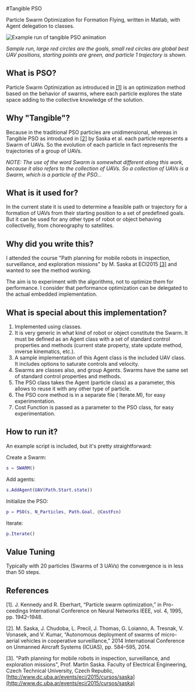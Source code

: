 #Tangible PSO

Particle Swarm Optimization for Formation Flying, written in Matlab, with Agent delegation to classes.

![Example run  of tangible PSO animation](https://raw.githubusercontent.com/clausqr/tangible-PSO/master/sample-PSO-run.gif)

*Sample run, large red circles are the goals, small red circles are global best UAV positions, starting points are green, and particle 1 trajectory is shown.*

## What is PSO?

Particle Swarm Optimization as introduced in [[1]](#cite1) is an optimization method based on the behavior of swarms, where each particle explores the state space adding to the collective knowledge of the solution.

## Why "Tangible"?

Because in the traditional PSO particles are  unidimensional, whereas in Tangible PSO as introduced in [[2]](#cite1) by Saska et al. each particle represents a Swarm of UAVs. So the evolution of each particle in fact represents the trajectories of a group of UAVs.

*NOTE: The use of the word Swarm is somewhat different along this work, because it also refers to the collection of UAVs. So a collection of UAVs is a Swarm, which is a particle of the PSO...*

## What is it used for?

In the current state it is used to determine a feasible path or trajectory for a formation of UAVs from their starting position to a set of predefined goals. But it can be used for any other type of robot or object behaving collectivelly, from choreography to satellites.

## Why did you write this?

I attended the course "Path planning for mobile robots in inspection, surveillance, and exploration missions" by M. Saska at ECI2015 [[3]](#cite3) and wanted to see the method working.

The aim is to experiment with the algorithms, not to optimize them for performance. I consider that performance optimization can be delegated to the actual embedded implementation.

## What is special about this implementation?

1. Implemented using classes.
1. It is very generic in what kind of robot or object constitute the Swarm. It must be defined as an Agent class with a set of standard control properties and methods (current state property, state update method, inverse kinematics, etc.).
1. A sample implementation of this Agent class is the included UAV class. It includes options to saturate controls and velocity.
1. Swarms are classes also, and group Agents. Swarms have the same set of standard control properties and methods.
1. The PSO class takes the Agent (particle class) as a parameter, this allows to reuse it with any other type of particle.
1. The PSO core method is in a separate file ( Iterate.M), for easy experimentation.
1. Cost Function is passed as a parameter to the PSO class, for easy experimentation. 

## How to run it?

An example script is included, but it's pretty straightforward:  

Create a Swarm:  
```matlab
s = SWARM()
```
Add agents:
```matlab
s.AddAgent(UAV(Path.Start.state))
```

Initialize the PSO:
```matlab
p = PSO(s, N_Particles, Path.Goal, @CostFcn)
```

Iterate:
```matlab
p.Iterate()
```

## Value Tuning

Typically with 20 particles (Swarms of 3 UAVs) the convergence is in less than 50 steps.

## References

<a name="cite1">[1]</a>. J. Kennedy and R. Eberhart, “Particle swarm optimization,” in Pro-
ceedings International Conference on Neural Networks IEEE, vol. 4,
1995, pp. 1942–1948.

<a name="cite2">[2]</a>.	M. Saska, J. Chudoba, L. Precil, J. Thomas, G. Loianno, A. Tresnak, V. Vonasek, and V. Kumar, “Autonomous deployment of swarms of micro-aerial vehicles in cooperative surveillance,” 2014 International Conference on Unmanned Aircraft Systems (ICUAS), pp. 584–595, 2014.

<a name="cite3">[3]</a>. "Path planning for mobile robots in inspection, surveillance, and exploration missions", Prof. Martin Saska. Faculty of Electrical Engineering, Czech Technical University, Czech Republic, [http://www.dc.uba.ar/events/eci/2015/cursos/saska](http://www.dc.uba.ar/events/eci/2015/cursos/saska)
